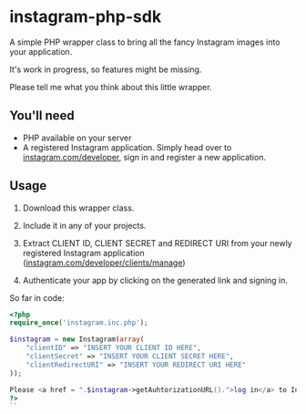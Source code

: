 instagram-php-sdk
=================

A simple PHP wrapper class to bring all the fancy Instagram images into your application.

It's work in progress, so features might be missing.

Please tell me what you think about this little wrapper.


You'll need
-----------
- PHP available on your server
- A registered Instagram application. Simply head over to [instagram.com/developer](http://instagram.com/developer), sign in and register a new application.


Usage
-----
1) Download this wrapper class.

2) Include it in any of your projects.

3) Extract CLIENT ID, CLIENT SECRET and REDIRECT URI from your newly registered Instagram application ([instagram.com/developer/clients/manage](http://instagram.com/developer/clients/manage/))

4) Authenticate your app by clicking on the generated link and signing in.

So far in code:
```php
<?php
require_once('instagram.inc.php');

$instagram = new Instagram(array(
    "clientID" => "INSERT YOUR CLIENT ID HERE",
    "clientSecret" => "INSERT YOUR CLIENT SECRET HERE",
    "clientRedirectURI" => "INSERT YOUR REDIRECT URI HERE"
));

Please <a href = ".$instagram->getAuhtorizationURL().">log in</a> to Instagram in order to allow this app.
?>
``